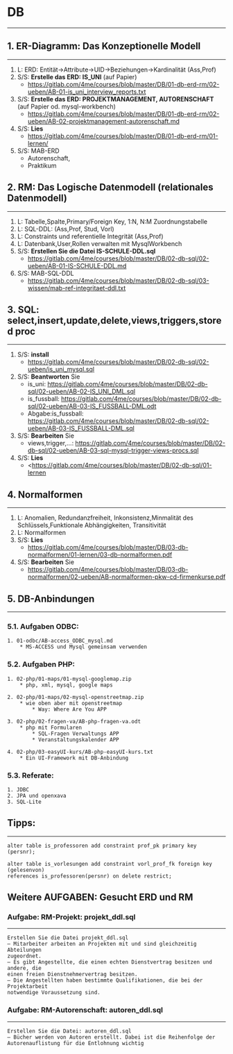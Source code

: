 # DB
-----

## 1. ER-Diagramm: Das Konzeptionelle Modell
------
1. L: ERD: Entität->Attribute->UID->Beziehungen->Kardinalität (Ass,Prof)
2. S/S: **Erstelle das ERD: IS_UNI** (auf Papier)
	* <https://gitlab.com/4me/courses/blob/master/DB/01-db-erd-rm/02-ueben/AB-01-is_uni_interview_reports.txt>
3. S/S: **Erstelle das ERD: PROJEKTMANAGEMENT, AUTORENSCHAFT** (auf Papier od. mysql-workbench)
	* <https://gitlab.com/4me/courses/blob/master/DB/01-db-erd-rm/02-ueben/AB-02-projektmanagement-autorenschaft.md>
4. S/S: **Lies**
	* <https://gitlab.com/4me/courses/blob/master/DB/01-db-erd-rm/01-lernen/>
5. S/S: MAB-ERD
	* Autorenschaft, 
	* Praktikum


## 2. RM: Das Logische Datenmodell (relationales Datenmodell)
------
1. L: Tabelle,Spalte,Primary/Foreign Key, 1:N, N:M Zuordnungstabelle
2. L: SQL-DDL: (Ass,Prof, Stud, Vorl)
3. L: Constraints und referentielle Integrität (Ass,Prof)
4. L: Datenbank,User,Rollen verwalten mit MysqlWorkbench
5. S/S: **Erstellen Sie die Datei IS-SCHULE-DDL.sql** 
	* <https://gitlab.com/4me/courses/blob/master/DB/02-db-sql/02-ueben/AB-01-IS-SCHULE-DDL.md>
6. S/S: MAB-SQL-DDL
	* <https://gitlab.com/4me/courses/blob/master/DB/02-db-sql/03-wissen/mab-ref-integritaet-ddl.txt>


## 3. SQL: select,insert,update,delete,views,triggers,stored proc
------
1. S/S: **install**
	* <https://gitlab.com/4me/courses/blob/master/DB/02-db-sql/02-ueben/is_uni_mysql.sql>
2. S/S: **Beantworten** Sie
	* is_uni: <https://gitlab.com/4me/courses/blob/master/DB/02-db-sql/02-ueben/AB-02-IS_UNI_DML.sql> 
	* is_fussball: <https://gitlab.com/4me/courses/blob/master/DB/02-db-sql/02-ueben/AB-03-IS_FUSSBALL-DML.odt>
	* Abgabe:is_fussball: <https://gitlab.com/4me/courses/blob/master/DB/02-db-sql/02-ueben/AB-03-IS_FUSSBALL-DML.sql>
3. S/S: **Bearbeiten** Sie	
	* views,trigger,...: <https://gitlab.com/4me/courses/blob/master/DB/02-db-sql/02-ueben/AB-03-sql-mysql-trigger-views-procs.sql>
4. S/S: **Lies**
	* <<https://gitlab.com/4me/courses/blob/master/DB/02-db-sql/01-lernen>






## 4. Normalformen
------
1. L: Anomalien, Redundanzfreiheit, Inkonsistenz,Minmalität des Schlüssels,Funktionale Abhängigkeiten, Transitivität
2. L: Normalformen
3. S/S: **Lies**
	* <https://gitlab.com/4me/courses/blob/master/DB/03-db-normalformen/01-lernen/03-db-normalformen.pdf>
4. S/S: **Bearbeiten** Sie
	* <https://gitlab.com/4me/courses/blob/master/DB/03-db-normalformen/02-ueben/AB-normalformen-pkw-cd-firmenkurse.pdf>


## 5. DB-Anbindungen
------

### 5.1. Aufgaben ODBC:

	1. 01-odbc/AB-access_ODBC_mysql.md
		* MS-ACCESS und Mysql gemeinsam verwenden



### 5.2. Aufgaben PHP:

	1. 02-php/01-maps/01-mysql-googlemap.zip
		* php, xml, mysql, google maps

	2. 02-php/01-maps/02-mysql-openstreetmap.zip
		* wie oben aber mit openstreetmap
			* Way: Where Are You APP

	3. 02-php/02-fragen-va/AB-php-fragen-va.odt
		* php mit Formularen
			* SQL-Fragen Verwaltungs APP
			* Veranstaltungskalender APP

	4. 02-php/03-easyUI-kurs/AB-php-easyUI-kurs.txt
		* Ein UI-Framework mit DB-Anbindung


### 5.3. Referate:
	
	1. JDBC
	2. JPA und openxava
	3. SQL-Lite
	


## Tipps:
-----------------
~~~
alter table is_professoren add constraint prof_pk primary key (persnr);

alter table is_vorlesungen add constraint vorl_prof_fk foreign key (gelesenvon)
references is_professoren(persnr) on delete restrict;
~~~

## Weitere AUFGABEN: Gesucht ERD und RM

### Aufgabe: RM-Projekt: projekt_ddl.sql
----------------------------------------
	Erstellen Sie die Datei projekt_ddl.sql
	– Mitarbeiter arbeiten an Projekten mit und sind gleichzeitig Abteilungen
	zugeordnet.
	– Es gibt Angestellte, die einen echten Dienstvertrag besitzen und andere, die
	einen freien Dienstnehmervertrag besitzen.
	– Die Angestellten haben bestimmte Qualifikationen, die bei der Projektarbeit
	notwendige Voraussetzung sind.


### Aufgabe: RM-Autorenschaft: autoren_ddl.sql
----------------------------------------------
	Erstellen Sie die Datei: autoren_ddl.sql
	– Bücher werden von Autoren erstellt. Dabei ist die Reihenfolge der
	Autorenauflistung für die Entlohnung wichtig

